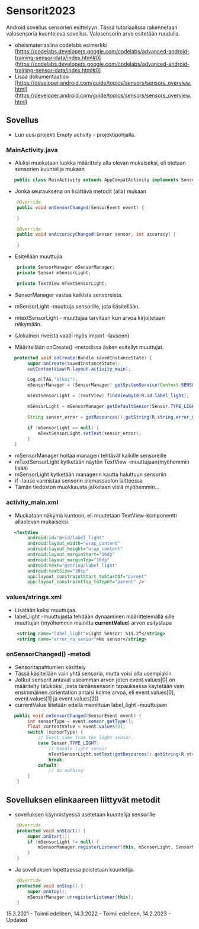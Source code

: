 # Sensorit2023
Android sovellus sensorien esittelyyn. Tässä tutoriaalissa rakennetaan valosensoria kuunteleva sovellus. Valosensorin arvo esitetään ruudulla.
* oheismateriaalina codelabs esimerkki [https://codelabs.developers.google.com/codelabs/advanced-android-training-sensor-data/index.html#0](https://codelabs.developers.google.com/codelabs/advanced-android-training-sensor-data/index.html#0)
* Lisää dokumentaatioo [https://developer.android.com/guide/topics/sensors/sensors_overview.html](https://developer.android.com/guide/topics/sensors/sensors_overview.html)

## Sovellus
* Luo uusi projekti Empty activity - projektipohjalla.

### MainActivity.java
* Aluksi muokataan luokka määrittely alla olevan mukaiseksi, eli otetaan sensorien kuuntelija mukaan
```java
   public class MainActivity extends AppCompatActivity implements SensorEventListener {
```
* Jonka seurauksena on lisättävä metodit (alla) mukaan
```java
    @Override
    public void onSensorChanged(SensorEvent event) {

    }

    @Override
    public void onAccuracyChanged(Sensor sensor, int accuracy) {

    }
```
* Esitellään muuttujia
```java
    private SensorManager mSensorManager;
    private Sensor mSensorLight;

    private TextView mTextSensorLight;
```
* SensorManager vastaa kaikista sensoreista.
* mSensorLight -muuttuja sensorille, jota käsitellään.
* mtextSensorLight - muuttujaa tarvitaan kun arvoa kirjoitetaan näkymään.
* (Jokainen riveistä vaatii myös import -lauseen)

* Määritellään onCreate() -metodissa äsken esitellyt muuttujat. 

```java
   protected void onCreate(Bundle savedInstanceState) {
        super.onCreate(savedInstanceState);
        setContentView(R.layout.activity_main);

        Log.d(TAG,"alkoi");
        mSensorManager = (SensorManager) getSystemService(Context.SENSOR_SERVICE);

        mTextSensorLight = (TextView) findViewById(R.id.label_light);

        mSensorLight = mSensorManager.getDefaultSensor(Sensor.TYPE_LIGHT);

        String sensor_error = getResources().getString(R.string.error_no_sensor);

        if (mSensorLight == null) {
            mTextSensorLight.setText(sensor_error);
        }
   }
```
* mSensorManager hoitaa manageri tehtävät kaikille sensoreille
* mTextSensorLight kytketään näytön TextView -muuttujaan(myöhemmin lisää)
* mSensorLight kytketään managerin kautta haluttuun sensoriin
* if -lause varmistaa sensorin olemassaolon laitteessa
* Tämän tiedoston muokkausta jatketaan vielä myöhemmin...


### activity_main.xml
* Muokataan näkymä kuntoon, eli muutetaan TextView-komponentti allaolevan mukaiseksi.

```xml
   <TextView
        android:id="@+id/label_light"
        android:layout_width="wrap_content"
        android:layout_height="wrap_content"
        android:layout_marginStart="16dp"
        android:layout_marginTop="16dp"
        android:text="@string/label_light"
        android:textSize="30sp"
        app:layout_constraintStart_toStartOf="parent"
        app:layout_constraintTop_toTopOf="parent" />
```

### values/strings.xml
* Lisätään kaksi muuttujaa.
* label_light -muuttujasta tehdään dynaaminen määrittelemällä sille muuttujan (myöhemmin mainittu **currentValue**) arvon esitystapa
```xml
    <string name="label_light">Light Sensor: %1$.2f</string>
    <string name="error_no_sensor">No sensor</string>
```

### onSensorChanged() -metodi
* Sensoritapahtumien käsittely
* Tässä käsitellään vain yhtä sensoria, mutta voisi olla usempiakin
* Jotkut sensorit antavat useamman arvon joten event.values[0] on määritelty talukoksi, josta tämänsensorin tapauksessa käytetään vain ensimmäinen.(orientation antaisi kolme arvoa, eli event.values[0], event.values[1] ja event.values[2])
* currentValue liitetään edellä mainittuun label_light -muuttujaan
```java
   public void onSensorChanged(SensorEvent event) {
        int sensorType = event.sensor.getType();
        float currentValue = event.values[0];
        switch (sensorType) {
            // Event came from the light sensor.
            case Sensor.TYPE_LIGHT:
                // Handle light sensor
                mTextSensorLight.setText(getResources().getString(R.string.label_light, currentValue));
                break;
            default:
                // do nothing
        }
    }
```


## Sovelluksen elinkaareen liittyvät metodit
* sovelluksen käynnistyessä asetetaan kuuntelija sensorille
```java
    @Override
    protected void onStart() {
        super.onStart();
        if (mSensorLight != null) {
            mSensorManager.registerListener(this, mSensorLight, SensorManager.SENSOR_DELAY_NORMAL);
        }
    }
```

* Ja sovelluksen lopettaessa poistetaan kuuntelija.

```java
    @Override
    protected void onStop() {
        super.onStop();
        mSensorManager.unregisterListener(this);
    }
```

15.3.2021 - Toimii edelleen,
14.3.2022 - Toimii edelleen,
14.2.2023 - Updated